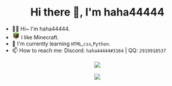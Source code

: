 <h1 align="center">Hi there 👋, I'm haha44444</h1>

- 🏳️‍⚧️ Hi~ I'm haha44444.
- <img src="/src/5787-minecraft.png" width="20" height="20"> I like Minecraft.
- 🌱 I'm currently learning `HTML`,`css`,`Python`.
- 📫 How to reach me: Discord: `haha44444#3164` | QQ: `2919918537`

<p align="center"><img align="center" src="https://count.getloli.com/get/@haha44444?theme=asoul"></p>
<p align="center"><img align="center" src="https://github-readme-stats.vercel.app/api?username=haha44444"></p>

<!--
**haha44444/haha44444** is a ✨ _special_ ✨ repository because its `README.md` (this file) appears on your GitHub profile.

Here are some ideas to get you started:

- 🔭 I'm currently working on ...
- 🌱 I'm currently learning ...
- 👯 I'm looking to collaborate on ...
- 🤔 I'm looking for help with ...
- 💬 Ask me about ...
- 📫 How to reach me: ...
- 😄 Pronouns: ...
- ⚡ Fun fact: ...
-->